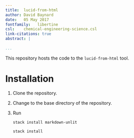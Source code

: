 ```yaml
---
title:  lucid-from-html  
author: David Baynard  
date:   05 May 2017  
fontfamily:   libertine
csl:    chemical-engineering-science.csl
link-citations: true
abstract: |  
    
...
```


This repository hosts the code to the `lucid-from-html` tool.

# Installation

1.  Clone the repository.

2.  Change to the base directory of the repository.

3.  Run

        stack install markdown-unlit

        stack install
